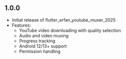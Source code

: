 ## 1.0.0

* Initial release of flutter_erfan_youtube_muxer_2025
* Features:
  - YouTube video downloading with quality selection
  - Audio and video muxing
  - Progress tracking
  - Android 12/13+ support
  - Permission handling
